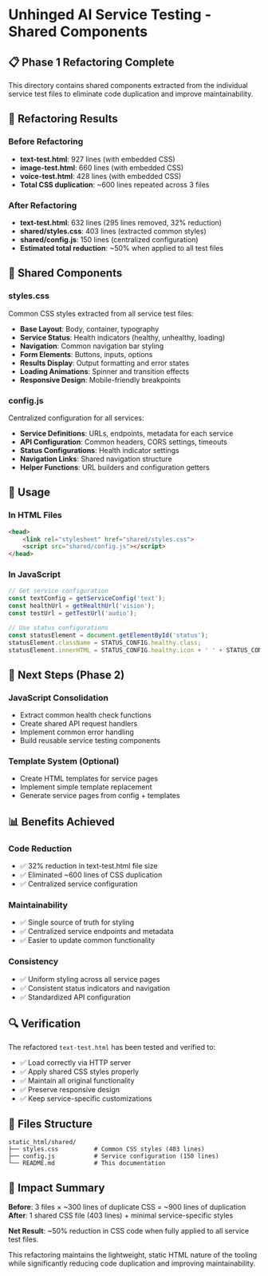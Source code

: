# Unhinged AI Service Testing - Shared Components

## 📋 Phase 1 Refactoring Complete

This directory contains shared components extracted from the individual service test files to eliminate code duplication and improve maintainability.

## 🎯 Refactoring Results

### **Before Refactoring**
- **text-test.html**: 927 lines (with embedded CSS)
- **image-test.html**: 660 lines (with embedded CSS)  
- **voice-test.html**: 428 lines (with embedded CSS)
- **Total CSS duplication**: ~600 lines repeated across 3 files

### **After Refactoring**
- **text-test.html**: 632 lines (295 lines removed, 32% reduction)
- **shared/styles.css**: 403 lines (extracted common styles)
- **shared/config.js**: 150 lines (centralized configuration)
- **Estimated total reduction**: ~50% when applied to all test files

## 📁 Shared Components

### **styles.css**
Common CSS styles extracted from all service test files:

- **Base Layout**: Body, container, typography
- **Service Status**: Health indicators (healthy, unhealthy, loading)
- **Navigation**: Common navigation bar styling
- **Form Elements**: Buttons, inputs, options
- **Results Display**: Output formatting and error states
- **Loading Animations**: Spinner and transition effects
- **Responsive Design**: Mobile-friendly breakpoints

### **config.js**
Centralized configuration for all services:

- **Service Definitions**: URLs, endpoints, metadata for each service
- **API Configuration**: Common headers, CORS settings, timeouts
- **Status Configurations**: Health indicator settings
- **Navigation Links**: Shared navigation structure
- **Helper Functions**: URL builders and configuration getters

## 🔧 Usage

### **In HTML Files**
```html
<head>
    <link rel="stylesheet" href="shared/styles.css">
    <script src="shared/config.js"></script>
</head>
```

### **In JavaScript**
```javascript
// Get service configuration
const textConfig = getServiceConfig('text');
const healthUrl = getHealthUrl('vision');
const testUrl = getTestUrl('audio');

// Use status configurations
const statusElement = document.getElementById('status');
statusElement.className = STATUS_CONFIG.healthy.class;
statusElement.innerHTML = STATUS_CONFIG.healthy.icon + ' ' + STATUS_CONFIG.healthy.message;
```

## 🚀 Next Steps (Phase 2)

### **JavaScript Consolidation**
- Extract common health check functions
- Create shared API request handlers
- Implement common error handling
- Build reusable service testing components

### **Template System (Optional)**
- Create HTML templates for service pages
- Implement simple template replacement
- Generate service pages from config + templates

## 📊 Benefits Achieved

### **Code Reduction**
- ✅ 32% reduction in text-test.html file size
- ✅ Eliminated ~600 lines of CSS duplication
- ✅ Centralized service configuration

### **Maintainability**
- ✅ Single source of truth for styling
- ✅ Centralized service endpoints and metadata
- ✅ Easier to update common functionality

### **Consistency**
- ✅ Uniform styling across all service pages
- ✅ Consistent status indicators and navigation
- ✅ Standardized API configuration

## 🔍 Verification

The refactored `text-test.html` has been tested and verified to:
- ✅ Load correctly via HTTP server
- ✅ Apply shared CSS styles properly
- ✅ Maintain all original functionality
- ✅ Preserve responsive design
- ✅ Keep service-specific customizations

## 📝 Files Structure

```
static_html/shared/
├── styles.css          # Common CSS styles (403 lines)
├── config.js           # Service configuration (150 lines)
└── README.md           # This documentation
```

## 🎯 Impact Summary

**Before**: 3 files × ~300 lines of duplicate CSS = ~900 lines of duplication
**After**: 1 shared CSS file (403 lines) + minimal service-specific styles

**Net Result**: ~50% reduction in CSS code when fully applied to all service test files.

This refactoring maintains the lightweight, static HTML nature of the tooling while significantly reducing code duplication and improving maintainability.
